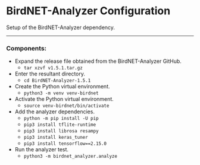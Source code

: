 # BirdNET-Analyzer Configuration

Setup of the BirdNET-Analyzer dependency.

---

### Components:

* Expand the release file obtained from the BirdNET-Analyzer GitHub.
	* `tar xzvf v1.5.1.tar.gz`
* Enter the resultant directory.
	* `cd BirdNET-Analyzer-1.5.1`
* Create the Python virtual environment.
	* `python3 -m venv venv-birdnet`
* Activate the Python virtual environment.
	* `source venv-birdnet/bin/activate`
* Add the analyzer dependencies.
	* `python -m pip install -U pip`
	* `pip3 install tflite-runtime`
	* `pip3 install librosa resampy`
	* `pip3 install keras_tuner`
	* `pip3 install tensorflow==2.15.0`
* Run the analyzer test.
	* `python3 -m birdnet_analyzer.analyze`
